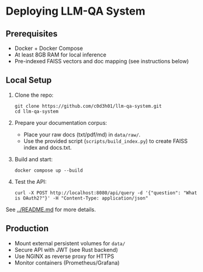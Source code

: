 # Deploying LLM-QA System

## Prerequisites

- Docker + Docker Compose
- At least 8GB RAM for local inference
- Pre-indexed FAISS vectors and doc mapping (see instructions below)

## Local Setup

1. Clone the repo:
    ```
    git clone https://github.com/c0d3h01/llm-qa-system.git
    cd llm-qa-system
    ```

2. Prepare your documentation corpus:
    - Place your raw docs (txt/pdf/md) in `data/raw/`.
    - Use the provided script (`scripts/build_index.py`) to create FAISS index and docs.txt.

3. Build and start:
    ```
    docker compose up --build
    ```

4. Test the API:
    ```
    curl -X POST http://localhost:8080/api/query -d '{"question": "What is OAuth2?"}' -H "Content-Type: application/json"
    ```

See [../README.md](../README.md) for more details.

## Production

- Mount external persistent volumes for `data/`
- Secure API with JWT (see Rust backend)
- Use NGINX as reverse proxy for HTTPS
- Monitor containers (Prometheus/Grafana)